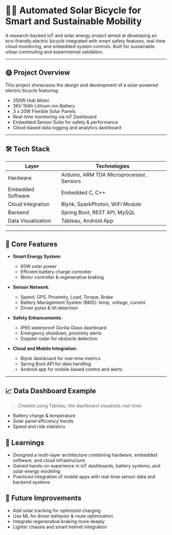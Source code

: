# 🚴‍♀️ Automated Solar Bicycle for Smart and Sustainable Mobility

A research-backed IoT and solar energy project aimed at developing an eco-friendly electric bicycle integrated with smart safety features, real-time cloud monitoring, and embedded system controls. Built for sustainable urban commuting and experimental validation.

---

## 🌞 Project Overview

This project showcases the design and development of a solar-powered electric bicycle featuring:

- 350W Hub Motor
- 36V 10Ah Lithium-ion Battery
- 3 x 20W Flexible Solar Panels
- Real-time monitoring via IoT Dashboard
- Embedded Sensor Suite for safety & performance
- Cloud-based data logging and analytics dashboard

---

## 🛠️ Tech Stack

| Layer             | Technologies                                |
|------------------|---------------------------------------------|
| Hardware         | Arduino, ARM TDA Microprocessor, Sensors    |
| Embedded Software| Embedded C, C++                             |
| Cloud Integration| Blynk, SparkPhoton, WiFi Module             |
| Backend          | Spring Boot, REST API, MySQL                |
| Data Visualization | Tableau, Android App                      |

---

## 🔋 Core Features

- **Smart Energy System**: 
  - 60W solar power
  - Efficient battery charge controller
  - Motor controller & regenerative braking

- **Sensor Network**:
  - Speed, GPS, Proximity, Load, Torque, Brake
  - Battery Management System (BMS): temp, voltage, current
  - Driver pulse & tilt detection

- **Safety Enhancements**:
  - IP65 waterproof Gorilla Glass dashboard
  - Emergency shutdown, proximity alerts
  - Doppler radar for obstacle detection

- **Cloud and Mobile Integration**:
  - Blynk dashboard for real-time metrics
  - Spring Boot API for data handling
  - Android app for mobile-based control and alerts

---

## 📈 Data Dashboard Example

> Created using Tableau, the dashboard visualizes real-time:
- Battery charge & temperature
- Solar panel efficiency trends
- Speed and ride statistics

## 🧠 Learnings

- Designed a multi-layer architecture combining hardware, embedded software, and cloud infrastructure
- Gained hands-on experience in IoT dashboards, battery systems, and solar energy modeling
- Practiced integration of mobile apps with real-time sensor data and backend systems

## 📌 Future Improvements

- Add solar tracking for optimized charging
- Use ML for driver behavior & route optimization
- Integrate regenerative braking more deeply
- Lighter chassis and smart helmet integration
